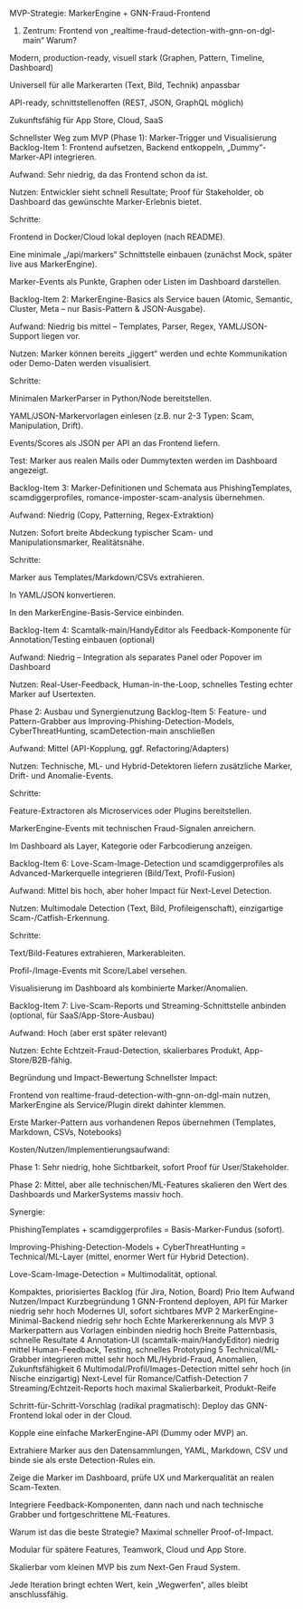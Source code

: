 MVP-Strategie: MarkerEngine + GNN-Fraud-Frontend
1. Zentrum: Frontend von „realtime-fraud-detection-with-gnn-on-dgl-main“
Warum?

Modern, production-ready, visuell stark (Graphen, Pattern, Timeline, Dashboard)

Universell für alle Markerarten (Text, Bild, Technik) anpassbar

API-ready, schnittstellenoffen (REST, JSON, GraphQL möglich)

Zukunftsfähig für App Store, Cloud, SaaS

Schnellster Weg zum MVP (Phase 1): Marker-Trigger und Visualisierung
Backlog-Item 1:
Frontend aufsetzen, Backend entkoppeln, „Dummy“-Marker-API integrieren.

Aufwand: Sehr niedrig, da das Frontend schon da ist.

Nutzen: Entwickler sieht schnell Resultate; Proof für Stakeholder, ob Dashboard das gewünschte Marker-Erlebnis bietet.

Schritte:

Frontend in Docker/Cloud lokal deployen (nach README).

Eine minimale „/api/markers“ Schnittstelle einbauen (zunächst Mock, später live aus MarkerEngine).

Marker-Events als Punkte, Graphen oder Listen im Dashboard darstellen.

Backlog-Item 2:
MarkerEngine-Basics als Service bauen (Atomic, Semantic, Cluster, Meta – nur Basis-Pattern & JSON-Ausgabe).

Aufwand: Niedrig bis mittel – Templates, Parser, Regex, YAML/JSON-Support liegen vor.

Nutzen: Marker können bereits „jiggert“ werden und echte Kommunikation oder Demo-Daten werden visualisiert.

Schritte:

Minimalen MarkerParser in Python/Node bereitstellen.

YAML/JSON-Markervorlagen einlesen (z.B. nur 2-3 Typen: Scam, Manipulation, Drift).

Events/Scores als JSON per API an das Frontend liefern.

Test: Marker aus realen Mails oder Dummytexten werden im Dashboard angezeigt.

Backlog-Item 3:
Marker-Definitionen und Schemata aus PhishingTemplates, scamdiggerprofiles, romance-imposter-scam-analysis übernehmen.

Aufwand: Niedrig (Copy, Patterning, Regex-Extraktion)

Nutzen: Sofort breite Abdeckung typischer Scam- und Manipulationsmarker, Realitätsnähe.

Schritte:

Marker aus Templates/Markdown/CSVs extrahieren.

In YAML/JSON konvertieren.

In den MarkerEngine-Basis-Service einbinden.

Backlog-Item 4:
Scamtalk-main/HandyEditor als Feedback-Komponente für Annotation/Testing einbauen (optional)

Aufwand: Niedrig – Integration als separates Panel oder Popover im Dashboard

Nutzen: Real-User-Feedback, Human-in-the-Loop, schnelles Testing echter Marker auf Usertexten.

Phase 2: Ausbau und Synergienutzung
Backlog-Item 5:
Feature- und Pattern-Grabber aus Improving-Phishing-Detection-Models, CyberThreatHunting, scamDetection-main anschließen

Aufwand: Mittel (API-Kopplung, ggf. Refactoring/Adapters)

Nutzen: Technische, ML- und Hybrid-Detektoren liefern zusätzliche Marker, Drift- und Anomalie-Events.

Schritte:

Feature-Extractoren als Microservices oder Plugins bereitstellen.

MarkerEngine-Events mit technischen Fraud-Signalen anreichern.

Im Dashboard als Layer, Kategorie oder Farbcodierung anzeigen.

Backlog-Item 6:
Love-Scam-Image-Detection und scamdiggerprofiles als Advanced-Markerquelle integrieren (Bild/Text, Profil-Fusion)

Aufwand: Mittel bis hoch, aber hoher Impact für Next-Level Detection.

Nutzen: Multimodale Detection (Text, Bild, Profileigenschaft), einzigartige Scam-/Catfish-Erkennung.

Schritte:

Text/Bild-Features extrahieren, Markerableiten.

Profil-/Image-Events mit Score/Label versehen.

Visualisierung im Dashboard als kombinierte Marker/Anomalien.

Backlog-Item 7:
Live-Scam-Reports und Streaming-Schnittstelle anbinden (optional, für SaaS/App-Store-Ausbau)

Aufwand: Hoch (aber erst später relevant)

Nutzen: Echte Echtzeit-Fraud-Detection, skalierbares Produkt, App-Store/B2B-fähig.

Begründung und Impact-Bewertung
Schnellster Impact:

Frontend von realtime-fraud-detection-with-gnn-on-dgl-main nutzen, MarkerEngine als Service/Plugin direkt dahinter klemmen.

Erste Marker-Pattern aus vorhandenen Repos übernehmen (Templates, Markdown, CSVs, Notebooks)

Kosten/Nutzen/Implementierungsaufwand:

Phase 1: Sehr niedrig, hohe Sichtbarkeit, sofort Proof für User/Stakeholder.

Phase 2: Mittel, aber alle technischen/ML-Features skalieren den Wert des Dashboards und MarkerSystems massiv hoch.

Synergie:

PhishingTemplates + scamdiggerprofiles = Basis-Marker-Fundus (sofort).

Improving-Phishing-Detection-Models + CyberThreatHunting = Technical/ML-Layer (mittel, enormer Wert für Hybrid Detection).

Love-Scam-Image-Detection = Multimodalität, optional.

Kompaktes, priorisiertes Backlog (für Jira, Notion, Board)
Prio	Item	Aufwand	Nutzen/Impact	Kurzbegründung
1	GNN-Frontend deployen, API für Marker	niedrig	sehr hoch	Modernes UI, sofort sichtbares MVP
2	MarkerEngine-Minimal-Backend	niedrig	sehr hoch	Echte Markererkennung als MVP
3	Markerpattern aus Vorlagen einbinden	niedrig	hoch	Breite Patternbasis, schnelle Resultate
4	Annotation-UI (scamtalk-main/HandyEditor)	niedrig	mittel	Human-Feedback, Testing, schnelles Prototyping
5	Technical/ML-Grabber integrieren	mittel	sehr hoch	ML/Hybrid-Fraud, Anomalien, Zukunftsfähigkeit
6	Multimodal/Profil/Images-Detection	mittel	sehr hoch (in Nische einzigartig)	Next-Level für Romance/Catfish-Detection
7	Streaming/Echtzeit-Reports	hoch	maximal	Skalierbarkeit, Produkt-Reife

Schritt-für-Schritt-Vorschlag (radikal pragmatisch):
Deploy das GNN-Frontend lokal oder in der Cloud.

Kopple eine einfache MarkerEngine-API (Dummy oder MVP) an.

Extrahiere Marker aus den Datensammlungen, YAML, Markdown, CSV und binde sie als erste Detection-Rules ein.

Zeige die Marker im Dashboard, prüfe UX und Markerqualität an realen Scam-Texten.

Integriere Feedback-Komponenten, dann nach und nach technische Grabber und fortgeschrittene ML-Features.

Warum ist das die beste Strategie?
Maximal schneller Proof-of-Impact.

Modular für spätere Features, Teamwork, Cloud und App Store.

Skalierbar vom kleinen MVP bis zum Next-Gen Fraud System.

Jede Iteration bringt echten Wert, kein „Wegwerfen“, alles bleibt anschlussfähig.

